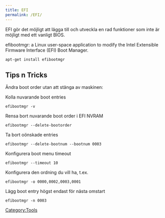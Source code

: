 ```yaml
---
title: EFI
permalink: /EFI/
---
```


EFI gör det möjligt att lägga till och utveckla en rad funktioner som
inte är möjligt med ett vanligt BIOS.

efibootmgr: a Linux user-space application to modify the Intel
Extensible Firmware Interface (EFI) Boot Manager.

`apt-get install efibootmgr`

Tips n Tricks
-------------

Ändra boot order utan att stänga av maskinen:

Kolla nuvarande boot entries

`efibootmgr -v`

Rensa bort nuvarande boot order i EFI NVRAM

`efibootmgr --delete-bootorder`

Ta bort oönskade entries

`efibootmgr --delete-bootnum --bootnum 0003`

Konfigurera boot menu timeout

`efibootmgr --timeout 10`

Konfigurera den ordning du vill ha, t.ex.

`efibootmgr -o 0000,0002,0003,0001`

Lägg boot entry högst endast för nästa omstart

`efibootmgr -n 0003`

[Category:Tools](/Category:Tools "wikilink")